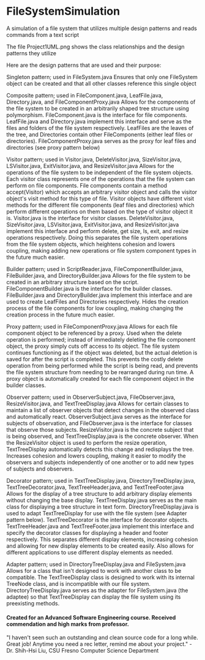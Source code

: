 # FileSystemSimulation
A simulation of a file system that utilizes multiple design patterns and reads commands from a text script

The file Project1UML.png shows the class relationships and the design patterns they utilize

Here are the design patterns that are used and their purpose:

Singleton pattern; used in FileSystem.java
Ensures that only one FileSystem object can be created and that all other classes reference this single object

Composite pattern; used in FileComponent.java, LeafFile.java, Directory.java, and FileComponentProxy.java
Allows for the components of the file system to be created in an arbitrarily shaped tree structure using polymorphism. FileComponent.java is the interface for file components. LeafFile.java and Directory.java implement this interface and serve as the files and folders of the file system respectively. LeafFiles are the leaves of the tree, and Directories contain other FileComponents (either leaf files or directories). FileComponentProxy.java serves as the proxy for leaf files and directories (see proxy pattern below)

Visitor pattern; used in Visitor.java, DeleteVisitor.java, SizeVisitor.java, LSVisitor.java, ExitVisitor.java, and ResizeVisitor.java
Allows for the operations of the file system to be independent of the file system objects. Each visitor class represents one of the operations that the file system can perform on file components. File components contain a method accept(Visitor) which accepts an arbitrary visitor object and calls the visitor object's visit method for this type of file. Visitor objects have different visit methods for the different file components (leaf files and directories) which perform different operations on them based on the type of visitor object it is. Visitor.java is the interface for visitor classes. DeleteVisitor.java, SizeVisitor.java, LSVisitor.java, ExitVisitor.java, and ResizeVisitor.java implement this interface and perform delete, get size, ls, exit, and resize operations respectively. Doing this separates the file system operations from the file system objects, which heightens cohesion and lowers coupling, making adding new operations or file system component types in the future much easier.

Builder pattern; used in ScriptReader.java, FileComponentBuilder.java, FileBuilder.java, and DirectoryBuilder.java
Allows for the file system to be created in an arbitrary structure based on the script. FileComponentBuilder.java is the interface for the builder classes. FileBuilder.java and DirectoryBuilder.java implement this interface and are used to create LeafFiles and Directories respectively. Hides the creation process of the file components for low coupling, making changing the creation process in the future much easier.

Proxy pattern; used in FileComponentProxy.java
Allows for each file component object to be referenced by a proxy. Used when the delete operation is performed; instead of immediately deleting the file component object, the proxy simply cuts off access to its object. The file system continues functioning as if the object was deleted, but the actual deletion is saved for after the script is completed. This prevents the costly delete operation from being performed while the script is being read, and prevents the file system structure from needing to be rearranged during run time. A proxy object is automatically created for each file component object in the builder classes.

Observer pattern; used in ObserverSubject.java, FileObserver.java, ResizeVisitor.java, and TextTreeDisplay.java
Allows for certain classes to maintain a list of observer objects that detect changes in the observed class and automatically react. ObserverSubject.java serves as the interface for subjects of observation, and FileObserver.java is the interface for classes that observe those subjects. ResizeVisitor.java is the concrete subject that is being observed, and TextTreeDisplay.java is the concrete observer. When the ResizeVisitor object is used to perform the resize operation, TextTreeDisplay automatically detects this change and redisplays the tree. Increases cohesion and lowers coupling, making it easier to modify the observers and subjects independently of one another or to add new types of subjects and observers. 

Decorator pattern; used in TextTreeDisplay.java, DirectoryTreeDisplay.java, TextTreeDecorator.java, TextTreeHeader.java, and TextTreeFooter.java
Allows for the display of a tree structure to add arbitrary display elements without changing the base display. TextTreeDisplay.java serves as the main class for displaying a tree structure in text form. DirectoryTreeDisplay.java is used to adapt TextTreeDisplay for use with the file system (see Adapter pattern below). TextTreeDecorator is the interface for decorator objects. TextTreeHeader.java and TextTreeFooter.java implement this interface and specify the decorator classes for displaying a header and footer respectively. This separates different display elements, increasing cohesion and allowing for new display elements to be created easily. Also allows for different applications to use different display elements as needed.

Adapter pattern; used in DirectoryTreeDisplay.java and FileSystem.java
Allows for a class that isn't designed to work with another class to be compatible. The TextTreeDisplay class is designed to work with its internal TreeNode class, and is incompatible with our file system. DirectoryTreeDisplay.java serves as the adapter for FileSystem.java (the adaptee) so that TextTreeDisplay can display the file system using its preexisting methods. 

#### Created for an Advanced Software Engineering course. Received commendation and high marks from professor.
"I haven't seen such an outstanding and clean source code for a long while. Great job! Anytime you need a rec letter, remind me about your project." - Dr. Shih-Hsi Liu, CSU Fresno Computer Science Department
